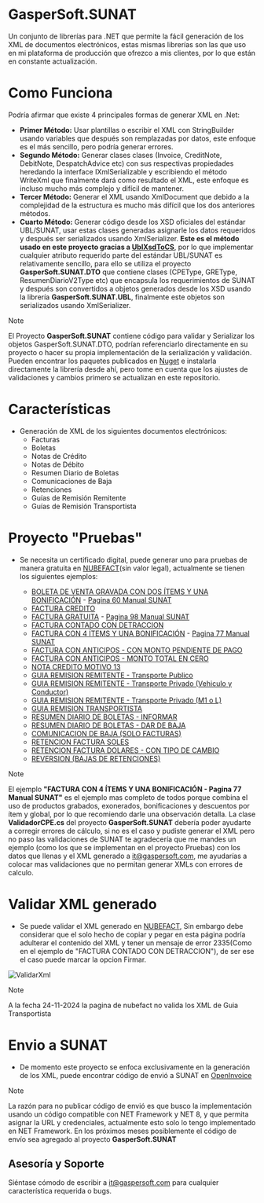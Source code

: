 # GasperSoft.SUNAT

Un conjunto de librerías para .NET que permite la fácil generación de los XML de documentos electrónicos, estas mismas librerías son las que uso en mi plataforma de producción que ofrezco a mis clientes, por lo que están en constante actualización.

# Como Funciona
Podría afirmar que existe 4 principales formas de generar XML en .Net: 
-	**Primer Método:** Usar plantillas o escribir el XML con StringBuilder usando variables que después son remplazadas por datos, este enfoque es el más sencillo, pero podría generar errores.
-	**Segundo Método:** Generar clases clases (Invoice, CreditNote, DebitNote, DespatchAdvice etc) con sus respectivas propiedades heredando la interface IXmlSerializable y escribiendo el método WriteXml que finalmente dará como resultado el XML, este enfoque es incluso mucho más complejo y difícil de mantener.
-	**Tercer Método:** Generar el XML usando XmlDocument que debido a la complejidad de la estructura es mucho más difícil que los dos anteriores métodos. 
-	**Cuarto Método:** Generar código desde los XSD oficiales del estándar UBL/SUNAT, usar estas clases generadas asignarle los datos requeridos y después ser serializados usando XmlSerializer. **Este es el método usado en este proyecto gracias a [UblXsdToCS]( https://github.com/LarrySoza/UblXsdToCS)**, por lo que implementar cualquier atributo requerido parte del estándar UBL/SUNAT es relativamente sencillo, para ello se utiliza el proyecto **GasperSoft.SUNAT.DTO** que contiene clases (CPEType, GREType, ResumenDiarioV2Type etc) que encapsula los requerimientos de SUNAT y después son convertidos a objetos generados desde los XSD usando la librería **GasperSoft.SUNAT.UBL**, finalmente este objetos son serializados usando XmlSerializer.

>[!NOTE] 
>El Proyecto **GasperSoft.SUNAT** contiene código para validar y Serializar los objetos GasperSoft.SUNAT.DTO, podrían referenciarlo directamente en su proyecto o hacer su propia implementación de la serialización y validación.
>Pueden encontrar los paquetes publicados en [Nuget]( https://www.nuget.org/packages/GasperSoft.SUNAT.UBL) e instalarla directamente la librería desde ahí, pero tome en cuenta que los ajustes de validaciones y cambios primero se actualizan en este repositorio.

# Características #
- Generación de XML de los siguientes documentos electrónicos:
  - Facturas
  - Boletas
  - Notas de Crédito
  - Notas de Débito
  - Resumen Diario de Boletas
  - Comunicaciones de Baja
  - Retenciones
  - Guías de Remisión Remitente
  - Guías de Remisión Transportista

# Proyecto "Pruebas"
- Se necesita un certificado digital, puede generar uno para pruebas de manera gratuita en [NUBEFACT](https://llama.pe/certificado-digital-de-prueba-sunat)(sin valor legal), actualmente se tienen los siguientes ejemplos:

  - [BOLETA DE VENTA GRAVADA CON DOS ÍTEMS Y UNA BONIFICACIÓN](/Xml/20606433094-03-B001-1.xml) - [Pagina 60 Manual SUNAT](/ManualesSunat/BoletaDeVentaElectronica2.1.pdf)
  - [FACTURA CREDITO](/Xml/20606433094-01-F001-1.xml)
  - [FACTURA GRATUITA](/Xml/20606433094-01-F001-2.xml) - [Pagina 98 Manual SUNAT](/ManualesSunat/FacturaElectronica2.1.pdf)
  - [FACTURA CONTADO CON DETRACCION](/Xml/20606433094-01-F001-3.xml)
  - [FACTURA CON 4 ÍTEMS Y UNA BONIFICACIÓN](/Xml/20606433094-01-F001-4.xml) - [Pagina 77 Manual SUNAT](/ManualesSunat/FacturaElectronica2.1.pdf)
  <!--- [FACTURA CON 2 ÍTEMS E ISC](/Xml/20606433094-01-F001-5.xml) - [Pagina 88 Manual SUNAT](/ManualesSunat/FacturaElectronica2.1.pdf)-->
  - [FACTURA CON ANTICIPOS - CON MONTO PENDIENTE DE PAGO](/Xml/20606433094-01-F001-6.xml)
  - [FACTURA CON ANTICIPOS - MONTO TOTAL EN CERO](/Xml/20606433094-01-F001-7.xml)
  <!--- [FACTURA CON ITEMS AFECTOS A ICBPER](/Xml/20606433094-01-F001-8.xml)-->
  <!--- [FACTURA SOLES CON RETENCION](/Xml/20606433094-01-F001-9.xml)-->
  <!--- [FACTURA SOLES CON PERCEPCION](/Xml/20606433094-01-F001-10.xml)-->
  - [NOTA CREDITO MOTIVO 13](/Xml/20606433094-07-F001-1.xml)
  - [GUIA REMISION REMITENTE - Transporte Publico](/Xml/20606433094-09-T001-1.xml)
  - [GUIA REMISION REMITENTE - Transporte Privado (Vehiculo y Conductor)](/Xml/20606433094-09-T001-2.xml)
  - [GUIA REMISION REMITENTE - Transporte Privado (M1 o L)](/Xml/20606433094-09-T001-3.xml)
  - [GUIA REMISION TRANSPORTISTA](/Xml/20606433094-31-V001-1.xml)
  - [RESUMEN DIARIO DE BOLETAS - INFORMAR](/Xml/20606433094-RC-20241125-1.xml)
  - [RESUMEN DIARIO DE BOLETAS - DAR DE BAJA](/Xml/20606433094-RC-20241125-2.xml)
  - [COMUNICACION DE BAJA (SOLO FACTURAS)](/Xml/20606433094-RA-20241125-1.xml)
  - [RETENCION FACTURA SOLES](/Xml/20606433094-20-R001-1.xml)
  - [RETENCION FACTURA DOLARES - CON TIPO DE CAMBIO](/Xml/20606433094-20-R001-2.xml)
  - [REVERSION (BAJAS DE RETENCIONES)](/Xml/20606433094-RR-20241127-1.xml)

>[!NOTE] 
>El ejemplo **"FACTURA CON 4 ÍTEMS Y UNA BONIFICACIÓN - Pagina 77 Manual SUNAT"** es el ejemplo mas completo de todos porque combina el uso de productos grabados, exonerados, bonificaciones y descuentos por ítem y global, por lo que recomiendo darle una observación detalla. La clase **ValidadorCPE.cs** del proyecto **GasperSoft.SUNAT** debería poder ayudarte a corregir errores de cálculo, si no es el caso y pudiste generar el XML pero no paso las validaciones de SUNAT te agradecería que me mandes un ejemplo (como los que se implementan en el proyecto Pruebas) con los datos que llenas y el XML generado a [it@gaspersoft.com](mailto:it@gaspersoft.com), me ayudarías a colocar mas validaciones que no permitan generar XMLs con errores de calculo.

# Validar XML generado
- Se puede validar el XML generado en [NUBEFACT](https://probar-xml.nubefact.com), Sin embargo debe considerar que el solo hecho de copiar y pegar en esta página podría adulterar el contenido del XML y tener un mensaje de error 2335(Como en el ejemplo de "FACTURA CONTADO CON DETRACCION"), de ser ese el caso puede marcar la opcion Firmar.

![ValidarXml](https://github.com/user-attachments/assets/7f9edb32-7c83-4c02-9c8f-f47972ed8a49)

>[!NOTE] 
>A la fecha 24-11-2024 la pagina de nubefact no valida los XML de Guia Transportista

# Envio a SUNAT
- De momento este proyecto se enfoca exclusivamente en la generación de los XML, puede encontrar código de envió a SUNAT en [OpenInvoice](https://github.com/erickorlando/openinvoiceperu)

>[!NOTE] 
>La razón para no publicar código de envió es que busco la implementación usando un código compatible con NET Framework y NET 8, y que permita asignar la URL y credenciales, actualmente esto solo lo tengo implementado en NET Framework. En los próximos meses posiblemente el código de envío sea agregado al proyecto **GasperSoft.SUNAT**

## Asesoría y Soporte ##

Siéntase cómodo de escribir a [it@gaspersoft.com](mailto:it@gaspersoft.com) para cualquier característica requerida o bugs.
